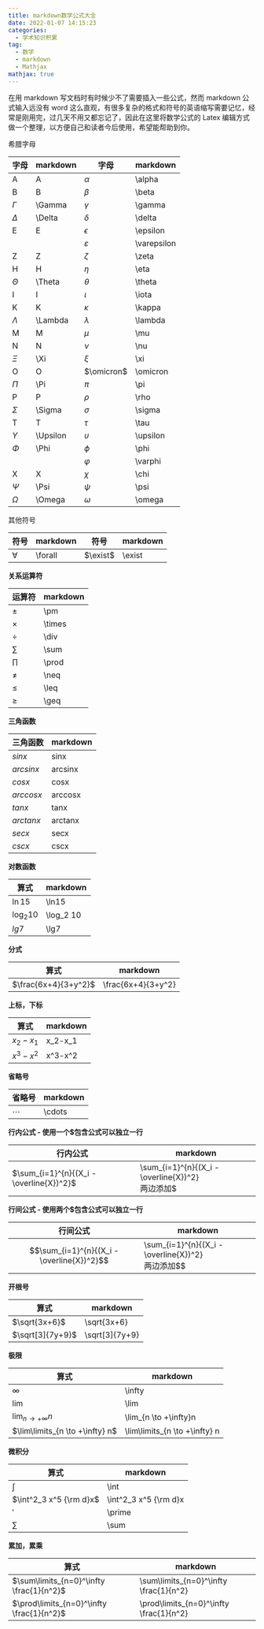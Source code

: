 ```yaml
---
title: markdown数学公式大全
date: 2022-01-07 14:15:23
categories:
  - 学术知识积累
tag:
  - 数学
  - markdown
  - Mathjax
mathjax: true
---
```


在用 markdown 写文档时有时候少不了需要插入一些公式，然而 markdown 公式输入远没有 word 这么直观，有很多复杂的格式和符号的英语缩写需要记忆，经常是刚用完，过几天不用又都忘记了，因此在这里将数学公式的 Latex 编辑方式做一个整理，以方便自己和读者今后使用，希望能帮助到你。

<!--more-->

希腊字母

| 字母       | markdown | 字母          | markdown    |
| ---------- | -------- | ------------- | ----------- |
| A          | A        | $\alpha$      | \alpha      |
| B          | B        | $\beta$       | \beta       |
| $\Gamma$   | \Gamma   | $\gamma$      | \gamma      |
| $\Delta$   | \Delta   | $\delta$      | \delta      |
| E          | E        | $\epsilon$    | \epsilon    |
|            |          | $\varepsilon$ | \varepsilon |
| Z          | Z        | $\zeta$       | \zeta       |
| H          | H        | $\eta$        | \eta        |
| $\Theta$   | \Theta   | $\theta$      | \theta      |
| I          | I        | $\iota$       | \iota       |
| K          | K        | $\kappa$      | \kappa      |
| $\Lambda$  | \Lambda  | $\lambda$     | \lambda     |
| M          | M        | $\mu$         | \mu         |
| N          | N        | $\nu$         | \nu         |
| $\Xi$      | \Xi      | $\xi$         | \xi         |
| O          | O        | $\omicron$    | \omicron    |
| $\Pi$      | \Pi      | $\pi$         | \pi         |
| P          | P        | $\rho$        | \rho        |
| $\Sigma$   | \Sigma   | $\sigma$      | \sigma      |
| T          | T        | $\tau$        | \tau        |
| $\Upsilon$ | \Upsilon | $\upsilon$    | \upsilon    |
| $\Phi$     | \Phi     | $\phi$        | \phi        |
|            |          | $\varphi$     | \varphi     |
| X          | X        | $\chi$        | \chi        |
| $\Psi$     | \Psi     | $\psi$        | \psi        |
| $\Omega$   | \Omega   | $\omega$      | \omega      |



其他符号

| 符号      | markdown | 符号     | markdown |
| --------- | -------- | -------- | -------- |
| $\forall$ | \forall  | $\exist$ | \exist   |



**关系运算符**

| 运算符   | markdown |
| -------- | -------- |
| $\pm$    | \pm      |
| $\times$ | \times   |
| $\div$   | \div     |
| $\sum$   | \sum     |
| $\prod$  | \prod    |
| $\neq$   | \neq     |
| $\leq$   | \leq     |
| $\geq$   | \geq     |



**三角函数**

| 三角函数  | markdown |
| --------- | -------- |
| $sin x$   | sinx     |
| $arcsinx$ | arcsinx  |
| $cosx$    | cosx     |
| $arccosx$ | arccosx  |
| $tanx$    | tanx     |
| $arctanx$ | arctanx  |
| $secx$    | secx     |
| $cscx$    | cscx     |



**对数函数**

| 算式        | markdown  |
| ----------- | --------- |
| $\ln15$     | \ln15     |
| $\log_2 10$ | \log_2 10 |
| $lg7$       | \lg7      |



**分式**

| 算式                 | markdown           |
| -------------------- | ------------------ |
| $\frac{6x+4}{3+y^2}$ | \frac{6x+4}{3+y^2} |



**上标，下标**

| 算式      | markdown |
| --------- | -------- |
| $x_2-x_1$ | x_2-x_1  |
| $x^3-x^2$ | x^3-x^2  |



**省略号**

| 省略号   | markdown |
| -------- | -------- |
| $\cdots$ | \cdots   |



**行内公式 - 使用一个$包含公式可以独立一行**

| 行内公式                                 | markdown                                              |
| ---------------------------------------- | ----------------------------------------------------- |
| $\sum_{i=1}^{n}{(X_i - \overline{X})^2}$ | \sum_{i=1}^{n}{(X_i - \overline{X})^2}<br />两边添加$ |



**行间公式 - 使用两个$包含公式可以独立一行**

| 行间公式                                   | markdown                                               |
| ------------------------------------------ | ------------------------------------------------------ |
| $$\sum_{i=1}^{n}{(X_i - \overline{X})^2}$$ | \sum_{i=1}^{n}{(X_i - \overline{X})^2}<br />两边添加$$ |



**开根号**

| 算式             | markdown       |
| ---------------- | -------------- |
| $\sqrt{3x+6}$    | \sqrt{3x+6}    |
| $\sqrt[3]{7y+9}$ | \sqrt[3]{7y+9} |



**极限**

| 算式                            | markdown                      |
| ------------------------------- | ----------------------------- |
| $\infty$                        | \infty                        |
| $\lim$                          | \lim                          |
| $\lim_{n \to +\infty}n$         | \lim_{n \to +\infty}n         |
| $\lim\limits_{n \to +\infty} n$ | \lim\limits_{n \to +\infty} n |



**微积分**

| 算式                    | markdown              |
| ----------------------- | --------------------- |
| $\int$                  | \int                  |
| $\int^2_3 x^5 {\rm d}x$ | \int^2_3 x^5 {\rm d}x |
| $\prime$                | \prime                |
| $\sum$                  | \sum                  |



**累加，累乘**

| 算式                                      | markdown                                |
| ----------------------------------------- | --------------------------------------- |
| $\sum\limits_{n=0}^\infty \frac{1}{n^2}$  | \sum\limits_{n=0}^\infty \frac{1}{n^2}  |
| $\prod\limits_{n=0}^\infty \frac{1}{n^2}$ | \prod\limits_{n=0}^\infty \frac{1}{n^2} |




